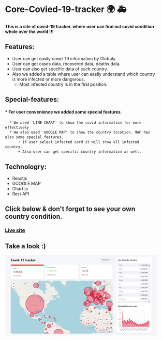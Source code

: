 # Core-Covied-19-tracker 🌍 🚑
#### This is a site of covid-19 tracker. where user can find out covid condition whole over the world !!!

## Features:
+ User can get easily covid-19 information by Globaly.
+ User can get cases data, recovered data, deaths data.
+ User can also get specific data of each country.
+ Also we added a  table where user can easily understand which country is more infected or more dangerous.
    * Most infected country is in the first position.

## Special-features: 
#### * For user convenience we added some special features. 
      * We used 'LINE CHART' to show the covid information for more effectively
      * We also used 'GOOGLE MAP' to show the country location. MAP has also some special features.
          + If user select infected card it will show all infected country.
          + Also user can get specific country information as well.

## Technologry: 
+ Reactjs
+ GOOGLE MAP
+ Chart.js
+ Rest API

##  Click below & don't forget to see your own country condition.
### [Live site](https://covid-19-tracker-it.netlify.app/)

## Take a look :)
![alt_text](src/images/download.png)
